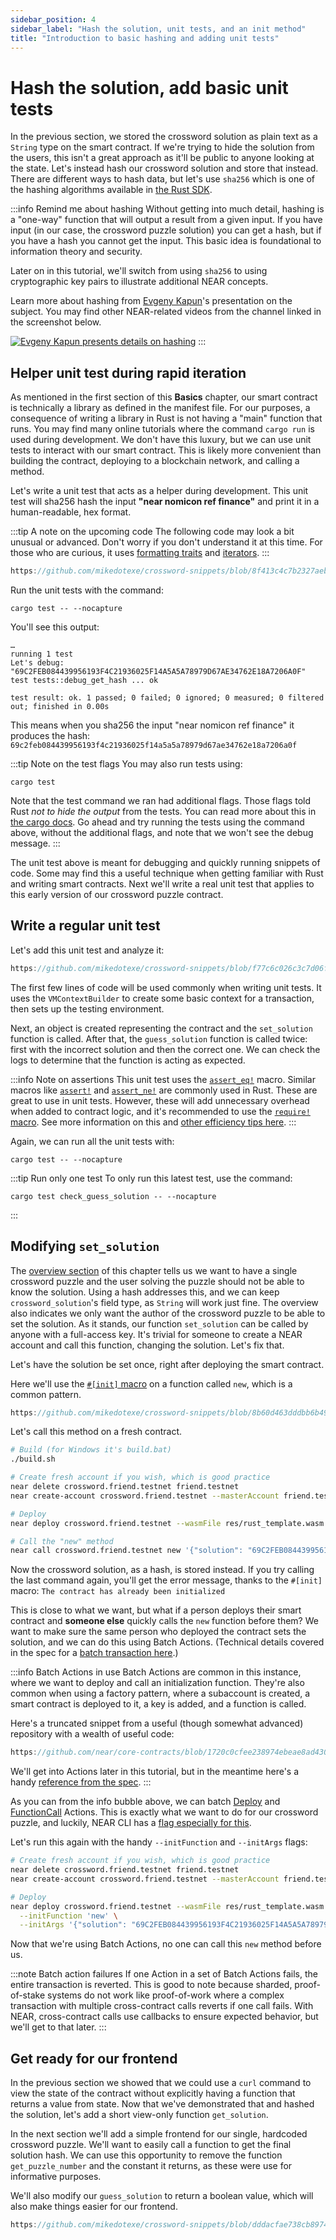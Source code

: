 ```yaml
---
sidebar_position: 4
sidebar_label: "Hash the solution, unit tests, and an init method"
title: "Introduction to basic hashing and adding unit tests"
---
```


# Hash the solution, add basic unit tests

In the previous section, we stored the crossword solution as plain text as a `String` type on the smart contract. If we're trying to hide the solution from the users, this isn't a great approach as it'll be public to anyone looking at the state. Let's instead hash our crossword solution and store that instead. There are different ways to hash data, but let's use `sha256` which is one of the hashing algorithms available in [the Rust SDK](https://docs.rs/near-sdk/latest/near_sdk/env/fn.sha256.html).

:::info Remind me about hashing
Without getting into much detail, hashing is a "one-way" function that will output a result from a given input. If you have input (in our case, the crossword puzzle solution) you can get a hash, but if you have a hash you cannot get the input. This basic idea is foundational to information theory and security.

Later on in this tutorial, we'll switch from using `sha256` to using cryptographic key pairs to illustrate additional NEAR concepts.

Learn more about hashing from [Evgeny Kapun](https://github.com/abacabadabacaba)'s presentation on the subject. You may find other NEAR-related videos from the channel linked in the screenshot below.

[![Evgeny Kapun presents details on hashing](../assets/kapun-hashing.png)](https://youtu.be/PfabikgnD08)
:::

## Helper unit test during rapid iteration

As mentioned in the first section of this **Basics** chapter, our smart contract is technically a library as defined in the manifest file. For our purposes, a consequence of writing a library in Rust is not having a "main" function that runs. You may find many online tutorials where the command `cargo run` is used during development. We don't have this luxury, but we can use unit tests to interact with our smart contract. This is likely more convenient than building the contract, deploying to a blockchain network, and calling a method.

Let's write a unit test that acts as a helper during development. This unit test will sha256 hash the input **"near nomicon ref finance"** and print it in a human-readable, hex format.

:::tip A note on the upcoming code
The following code may look a bit unusual or advanced. Don't worry if you don't understand it at this time. For those who are curious, it uses [formatting traits](https://doc.rust-lang.org/std/fmt/#formatting-traits) and [iterators](https://doc.rust-lang.org/book/ch13-02-iterators.html).
:::

```rust reference
https://github.com/mikedotexe/crossword-snippets/blob/8f413c4c7b2327aeb8b8a8c1204796bc704bdf2c/src/lib.rs#L56-L69
```

Run the unit tests with the command:

    cargo test -- --nocapture

You'll see this output:

```
…
running 1 test
Let's debug: "69C2FEB084439956193F4C21936025F14A5A5A78979D67AE34762E18A7206A0F"
test tests::debug_get_hash ... ok

test result: ok. 1 passed; 0 failed; 0 ignored; 0 measured; 0 filtered out; finished in 0.00s
```

This means when you sha256 the input "near nomicon ref finance" it produces the hash:
`69c2feb084439956193f4c21936025f14a5a5a78979d67ae34762e18a7206a0f`

:::tip Note on the test flags
You may also run tests using:

    cargo test

Note that the test command we ran had additional flags. Those flags told Rust *not to hide the output* from the tests. You can read more about this in [the cargo docs](https://doc.rust-lang.org/cargo/commands/cargo-test.html#display-options). Go ahead and try running the tests using the command above, without the additional flags, and note that we won't see the debug message.
:::

The unit test above is meant for debugging and quickly running snippets of code. Some may find this a useful technique when getting familiar with Rust and writing smart contracts. Next we'll write a real unit test that applies to this early version of our crossword puzzle contract.

## Write a regular unit test

Let's add this unit test and analyze it:

```rust reference
https://github.com/mikedotexe/crossword-snippets/blob/f77c6c026c3c7d06ffedb5d96ba083e47d4fd144/src/lib.rs#L69-L93
```

The first few lines of code will be used commonly when writing unit tests. It uses the `VMContextBuilder` to create some basic context for a transaction, then sets up the testing environment.

Next, an object is created representing the contract and the `set_solution` function is called. After that, the `guess_solution` function is called twice: first with the incorrect solution and then the correct one. We can check the logs to determine that the function is acting as expected.

:::info Note on assertions
This unit test uses the [`assert_eq!`](https://doc.rust-lang.org/std/macro.assert_eq.html) macro. Similar macros like [`assert!`](https://doc.rust-lang.org/std/macro.assert.html) and [`assert_ne!`](https://doc.rust-lang.org/std/macro.assert_ne.html) are commonly used in Rust. These are great to use in unit tests. However, these will add unnecessary overhead when added to contract logic, and it's recommended to use the [`require!` macro](https://docs.rs/near-sdk/4.0.0-pre.2/near_sdk/macro.require.html). See more information on this and [other efficiency tips here](/reducing-contract-size/examples).
:::

Again, we can run all the unit tests with:

    cargo test -- --nocapture

:::tip Run only one test
To only run this latest test, use the command:

    cargo test check_guess_solution -- --nocapture
:::

## Modifying `set_solution`

The [overview section](/zero-to-hero/basics/overview) of this chapter tells us we want to have a single crossword puzzle and the user solving the puzzle should not be able to know the solution. Using a hash addresses this, and we can keep `crossword_solution`'s field type, as `String` will work just fine. The overview also indicates we only want the author of the crossword puzzle to be able to set the solution. As it stands, our function `set_solution` can be called by anyone with a full-access key. It's trivial for someone to create a NEAR account and call this function, changing the solution. Let's fix that.

Let's have the solution be set once, right after deploying the smart contract.

Here we'll use the [`#[init]` macro](https://docs.rs/near-sdk/latest/near_sdk/attr.init.html) on a function called `new`, which is a common pattern.

```rust reference
https://github.com/mikedotexe/crossword-snippets/blob/8b60d463dddbb6b4993cdd73ce6ef7d3f6c1a38e/src/lib.rs#L14-L19
```

Let's call this method on a fresh contract.

```bash
# Build (for Windows it's build.bat)
./build.sh

# Create fresh account if you wish, which is good practice
near delete crossword.friend.testnet friend.testnet
near create-account crossword.friend.testnet --masterAccount friend.testnet

# Deploy
near deploy crossword.friend.testnet --wasmFile res/rust_template.wasm

# Call the "new" method
near call crossword.friend.testnet new '{"solution": "69C2FEB084439956193F4C21936025F14A5A5A78979D67AE34762E18A7206A0F"}' --accountId crossword.friend.testnet
```

Now the crossword solution, as a hash, is stored instead. If you try calling the last command again, you'll get the error message, thanks to the `#[init]` macro:
`The contract has already been initialized`

This is close to what we want, but what if a person deploys their smart contract and **someone else** quickly calls the `new` function before them? We want to make sure the same person who deployed the contract sets the solution, and we can do this using Batch Actions. (Technical details covered in the spec for a [batch transaction here](https://nomicon.io/RuntimeSpec/Transactions.html?highlight=batch#batched-transaction).)

:::info Batch Actions in use
Batch Actions are common in this instance, where we want to deploy and call an initialization function. They're also common when using a factory pattern, where a subaccount is created, a smart contract is deployed to it, a key is added, and a function is called.

Here's a truncated snippet from a useful (though somewhat advanced) repository with a wealth of useful code:
```rust reference
https://github.com/near/core-contracts/blob/1720c0cfee238974ebeae8ad43076abeb951504f/staking-pool-factory/src/lib.rs#L172-L177
```

We'll get into Actions later in this tutorial, but in the meantime here's a handy [reference from the spec](https://nomicon.io/RuntimeSpec/Actions.html).
:::

As you can from the info bubble above, we can batch [Deploy](https://docs.rs/near-sdk/3.1.0/near_sdk/struct.Promise.html#method.deploy_contract) and [FunctionCall](https://docs.rs/near-sdk/3.1.0/near_sdk/struct.Promise.html#method.function_call) Actions. This is exactly what we want to do for our crossword puzzle, and luckily, NEAR CLI has a [flag especially for this](https://docs.near.org/docs/tools/near-cli#near-deploy).

Let's run this again with the handy `--initFunction` and `--initArgs` flags:

```bash
# Create fresh account if you wish, which is good practice
near delete crossword.friend.testnet friend.testnet
near create-account crossword.friend.testnet --masterAccount friend.testnet

# Deploy
near deploy crossword.friend.testnet --wasmFile res/rust_template.wasm \
  --initFunction 'new' \
  --initArgs '{"solution": "69C2FEB084439956193F4C21936025F14A5A5A78979D67AE34762E18A7206A0F"}'
```

Now that we're using Batch Actions, no one can call this `new` method before us.

:::note Batch action failures
If one Action in a set of Batch Actions fails, the entire transaction is reverted. This is good to note because sharded, proof-of-stake systems do not work like proof-of-work where a complex transaction with multiple cross-contract calls reverts if one call fails. With NEAR, cross-contract calls use callbacks to ensure expected behavior, but we'll get to that later.
:::

## Get ready for our frontend

In the previous section we showed that we could use a `curl` command to view the state of the contract without explicitly having a function that returns a value from state. Now that we've demonstrated that and hashed the solution, let's add a short view-only function `get_solution`.

In the next section we'll add a simple frontend for our single, hardcoded crossword puzzle. We'll want to easily call a function to get the final solution hash. We can use this opportunity to remove the function `get_puzzle_number` and the constant it returns, as these were use for informative purposes.

We'll also modify our `guess_solution` to return a boolean value, which will also make things easier for our frontend.

```rust reference
https://github.com/mikedotexe/crossword-snippets/blob/dddacfae738cb8974fd8e9da79758362f5403472/src/lib.rs#L19-L31
```